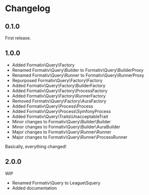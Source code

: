 # Changelog

## 0.1.0

First release.

## 1.0.0

- Added Formativ\Query\Factory
- Renamed Formativ\Query\Builder to Formativ\Query\BuilderProxy
- Renamed Formativ\Query\Runner to Formativ\Query\RunnerProxy
- Repurposed Formativ\Query\Factory\Factory
- Added Formativ\Query\Factory\BuilderFactory
- Added Formativ\Query\Factory\ProcessFactory
- Added Formativ\Query\Factory\RunnerFactory
- Removed Formativ\Query\Factory\AuraFactory
- Added Formativ\Query\Process\Process
- Added Formativ\Query\Process\SymfonyProcess
- Added Formativ\Query\Traits\UnacceptableTrait
- Minor changes to Formativ\Query\Builder\Builder
- Minor changes to Formativ\Query\Builder\AuraBuilder
- Major changes to Formativ\Query\Runner\Runner
- Major changes to Formativ\Query\Runner\ProcessRunner

Basically, everything changed!

## 2.0.0

WIP

- Renamed Formativ\Query to League\Squery
- Added documentation
